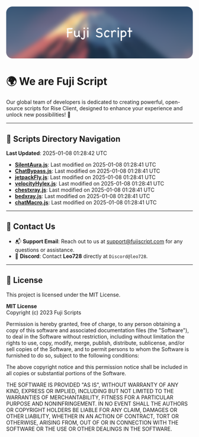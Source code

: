 ![Banner](.github/b.webp)

# 🌍 **We are Fuji Script**

Our global team of developers is dedicated to creating powerful, open-source scripts for Rise Client, designed to enhance your experience and unlock new possibilities! 🌟

---
<!-- SCRIPTS_NAVIGATION_START -->
## 📂 **Scripts Directory Navigation**

**Last Updated**: 2025-01-08 01:28:42 UTC

- **[SilentAura.js](scripts/SilentAura.js)**: Last modified on 2025-01-08 01:28:41 UTC
- **[ChatBypass.js](scripts/ChatBypass.js)**: Last modified on 2025-01-08 01:28:41 UTC
- **[jetpackFly.js](scripts/jetpackFly.js)**: Last modified on 2025-01-08 01:28:41 UTC
- **[velocityHylex.js](scripts/velocityHylex.js)**: Last modified on 2025-01-08 01:28:41 UTC
- **[chestxray.js](scripts/chestxray.js)**: Last modified on 2025-01-08 01:28:41 UTC
- **[bedxray.js](scripts/bedxray.js)**: Last modified on 2025-01-08 01:28:41 UTC
- **[chatMacro.js](scripts/chatMacro.js)**: Last modified on 2025-01-08 01:28:41 UTC

<!-- SCRIPTS_NAVIGATION_END -->

---

## 💬 **Contact Us**  
- 📬 **Support Email**: Reach out to us at [support@fujiscript.com](mailto:support@fujiscript.com) for any questions or assistance.  
- 💬 **Discord**: Contact **Leo728** directly at `Discord@leo728`.

---

## 📜 **License**

This project is licensed under the MIT License.  

**MIT License**  
Copyright (c) 2023 Fuji Scripts  

Permission is hereby granted, free of charge, to any person obtaining a copy of this software and associated documentation files (the "Software"), to deal in the Software without restriction, including without limitation the rights to use, copy, modify, merge, publish, distribute, sublicense, and/or sell copies of the Software, and to permit persons to whom the Software is furnished to do so, subject to the following conditions:  

The above copyright notice and this permission notice shall be included in all copies or substantial portions of the Software.  

THE SOFTWARE IS PROVIDED "AS IS", WITHOUT WARRANTY OF ANY KIND, EXPRESS OR IMPLIED, INCLUDING BUT NOT LIMITED TO THE WARRANTIES OF MERCHANTABILITY, FITNESS FOR A PARTICULAR PURPOSE AND NONINFRINGEMENT. IN NO EVENT SHALL THE AUTHORS OR COPYRIGHT HOLDERS BE LIABLE FOR ANY CLAIM, DAMAGES OR OTHER LIABILITY, WHETHER IN AN ACTION OF CONTRACT, TORT OR OTHERWISE, ARISING FROM, OUT OF OR IN CONNECTION WITH THE SOFTWARE OR THE USE OR OTHER DEALINGS IN THE SOFTWARE.  
